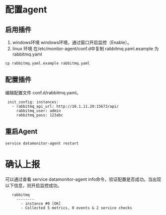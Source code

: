 # 配置agent
## 启用插件
 1. windows环境
windows环境，通过窗口开启监控（Enable）。
 2. linux 环境
在/etc/monitor-agent/conf.d中复制 rabbitmq.yaml.example 为 rabbitmq.yaml
```
cp rabbitmq.yaml.example rabbitmq.yaml
```
## 配置插件
编辑配置文件 conf.d/rabbitmq.yaml。
```
 init_config: instances:
   - rabbitmq_api_url: http://10.1.11.20:15673/api/
     rabbitmq_user: admin
     rabbitmq_pass: 123abc
```
## 重启Agent
```
service datamonitor-agent restart
```
# 确认上报
可以通过查看 service datamonitor-agent info命令，验证配置是否成功。当出现以下信息，则开启监控成功。
```
   rabbitmq
     --------
       - instance #0 [OK]
       - Collected 5 metrics, 0 events & 2 service checks

```